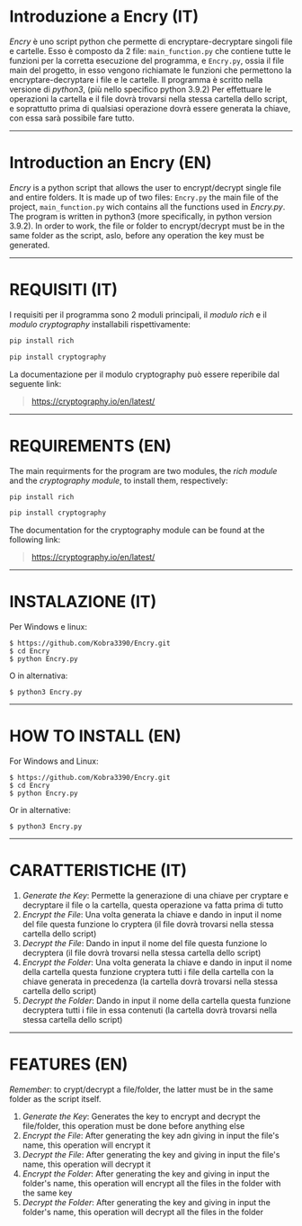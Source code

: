 # Introduzione a Encry (IT)
*Encry* è uno script python che permette di encryptare-decryptare singoli file e cartelle. Esso è composto da 2 file: `main_function.py` che contiene tutte le funzioni per la corretta esecuzione del programma, e `Encry.py`, ossia il file main del progetto, in esso vengono richiamate le funzioni che permettono la encryptare-decryptare i file e le cartelle. Il programma è scritto nella versione di *python3*, (più nello specifico python 3.9.2) Per effettuare le operazioni la cartella e il file dovrà trovarsi nella stessa cartella dello script, e soprattutto prima di qualsiasi operazione dovrà essere generata la chiave, con essa sarà possibile fare tutto.

---
# Introduction an Encry (EN)
*Encry* is a python script that allows the user to encrypt/decrypt single file and entire folders. It is made up of two files: `Encry.py` the main file of the project, `main_function.py` wich contains all the functions used in *Encry.py*. The program is written in python3 (more specifically, in python version 3.9.2). In order to work, the file or folder to encrypt/decrypt must be in the same folder as the script, aslo, before any operation the key must be generated. 

---

# REQUISITI (IT)

I requisiti per il programma sono 2 moduli principali, il *modulo rich* e il *modulo cryptography* installabili rispettivamente:

```python
pip install rich
```
```python
pip install cryptography
```

La documentazione per il modulo cryptography può essere reperibile dal seguente link: 
> https://cryptography.io/en/latest/

---

# REQUIREMENTS (EN)

The main requirments for the program are two modules, the *rich module* and the *cryptography module*, to install them, respectively:

```python
pip install rich
```
```python
pip install cryptography
```

The documentation for the cryptography module can be found at the following link:
> https://cryptography.io/en/latest/

---

# INSTALAZIONE (IT)

Per Windows e linux:

```
$ https://github.com/Kobra3390/Encry.git
$ cd Encry
$ python Encry.py
```
O in alternativa:
```
$ python3 Encry.py
```

---

# HOW TO INSTALL (EN)

For Windows and Linux:

```
$ https://github.com/Kobra3390/Encry.git
$ cd Encry
$ python Encry.py
```
Or in alternative:
```
$ python3 Encry.py
```

---
# CARATTERISTICHE (IT)

1. *Generate the Key*: Permette la generazione di una chiave per cryptare e decryptare il file o la cartella, questa operazione va fatta prima di tutto 
2. *Encrypt the File*: Una volta generata la chiave e dando in input il nome del file questa funzione lo cryptera (il file dovrà trovarsi nella stessa cartella dello script)
3.  *Decrypt the File*: Dando in input il nome del file questa funzione lo decryptera (il file dovrà trovarsi nella stessa cartella dello script)
4. *Encrypt the Folder*: Una volta generata la chiave e dando in input il nome della cartella questa funzione cryptera tutti i file della cartella con la chiave generata in precedenza (la cartella dovrà trovarsi nella stessa cartella dello script)
5. *Decrypt the Folder*:  Dando in input il nome della cartella questa funzione decryptera tutti i file in essa contenuti (la cartella dovrà trovarsi nella stessa cartella dello script)

---

# FEATURES (EN)

*Remember*: to crypt/decrypt a file/folder, the latter must be in the same folder as the script itself. 

1. *Generate the Key*: Generates the key to encrypt and decrypt the file/folder, this operation must be done before anything else
2. *Encrypt the File*: After generating the key adn giving in input the file's name, this operation will encrypt it
3. *Decrypt the File*: After generating the key and giving in input the file's name, this operation will decrypt it
4. *Encrypt the Folder*: After generating the key and giving in input the folder's name, this operation will encrypt all the files in the folder with the same key
5. *Decrypt the Folder*: After generating the key and giving in input the folder's name, this operation will decrypt all the files in the folder